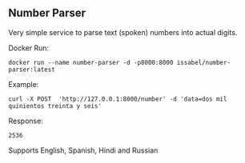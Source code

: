 ## Number Parser

Very simple service to parse text (spoken) numbers into actual digits.

Docker Run:
```
docker run --name number-parser -d -p8000:8000 issabel/number-parser:latest
```

Example:

```
curl -X POST  'http://127.0.0.1:8000/number' -d 'data=dos mil quinientos treinta y seis'
```

Response:

```
2536
```

Supports English, Spanish, Hindi and Russian
